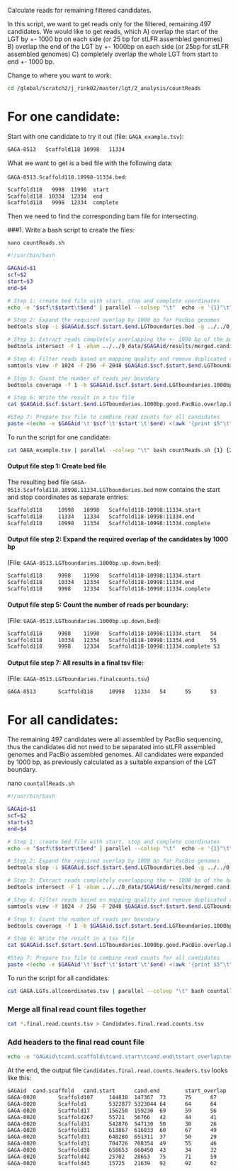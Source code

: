 Calculate reads for remaining filtered candidates.

In this script, we want to get reads only for the filtered, remaining 497 candidates.
We would like to get reads, which
A) overlap the start of the LGT by +- 1000 bp on each side (or 25 bp for stLFR assembled genomes)
B) overlap the end of the LGT by +- 1000bp on each side (or 25bp for stLFR assembled genomes)
C) completely overlap the whole LGT from start to end +- 1000 bp.

Change to where you want to work:
```bash
cd /global/scratch2/j_rink02/master/lgt/2_analysis/countReads
```

# For one candidate:
Start with one candidate to try it out (file: `GAGA_example.tsv`):

```bash
GAGA-0513	Scaffold118	10998	11334
```

What we want to get is a bed file with the following data:

`GAGA-0513.Scaffold118.10998-11334.bed`:

```bash
Scaffold118   9998  11998  start
Scaffold118  10334  12334  end
Scaffold118   9998  12334  complete
```

Then we need to find the corresponding bam file for intersecting.

###1. Write a bash script to create the files:

`nano countReads.sh`

```bash
#!/usr/bin/bash

GAGAid=$1
scf=$2
start=$3
end=$4

# Step 1: create bed file with start, stop and complete coordinates
echo -e "$scf\t$start\t$end" | parallel --colsep "\t"  echo -e '{1}"\t"{2}"\t"{2}"\t"{1}"-"{2}":"{3}.start"\n"{1}"\t"{3}"\t"{3}"\t"{1}"-"{2}":"{3}.end"\n"{1}"\t"{2}"\t"{3}"\t"{1}"-"{2}":"{3}.complete' > $GAGAid.$scf.$start.$end.LGTboundaries.bed

# Step 2: Expand the required overlap by 1000 bp for PacBio genomes
bedtools slop -i $GAGAid.$scf.$start.$end.LGTboundaries.bed -g ../../0_data/$GAGAid/results/genome.file -b 1000 > $GAGAid.$scf.$start.$end.LGTboundaries.1000bp.up.down.bed

# Step 3: Extract reads completely overlapping the +- 1000 bp of the boundary
bedtools intersect -F 1 -abam ../../0_data/$GAGAid/results/merged.candidateloci.loose.bam -b $GAGAid.$scf.$start.$end.LGTboundaries.1000bp.up.down.bed > $GAGAid.$scf.$start.$end.LGTboundaries.1000bp.PacBio.overlap.bam

# Step 4: Filter reads based on mapping quality and remove duplicated reads with awk command
samtools view -F 1024 -F 256 -F 2048 $GAGAid.$scf.$start.$end.LGTboundaries.1000bp.PacBio.overlap.bam -h | awk '!visited[$0]++|| $1 ~ /^@/' | samtools view -bS - > $GAGAid.$scf.$start.$end.LGTboundaries.1000bp.good.PacBio.overlap.bam

# Step 5: Count the number of reads per boundary
bedtools coverage -f 1 -b $GAGAid.$scf.$start.$end.LGTboundaries.1000bp.good.PacBio.overlap.bam -a $GAGAid.$scf.$start.$end.LGTboundaries.1000bp.up.down.bed -counts > $GAGAid.$scf.$start.$end.LGTboundaries.1000bp.good.PacBio.overlap.bed

# Step 6: Write the result in a tsv file
cat $GAGAid.$scf.$start.$end.LGTboundaries.1000bp.good.PacBio.overlap.bed | paste - - > $GAGAid.$scf.$start.$end.LGTboundaries.1000bp.good.PacBio.overlap.tsv

#Step 7: Prepare tsv file to combine read counts for all candidates
paste <(echo -e $GAGAid'\t'$scf'\t'$start'\t'$end) <(awk '{print $5"\t"$10"\t"$15}' $GAGAid.$scf.$start.$end.LGTboundaries.1000bp.good.PacBio.overlap.tsv) > $GAGAid.LGTboundaries.finalcounts.tsv
```

To run the script for one candidate:
```bash
cat GAGA_example.tsv | parallel --colsep "\t" bash countReads.sh {1} {2} {3} {4}
```

#### Output file step 1: Create bed file
The resulting bed file `GAGA-0513.Scaffold118.10998.11334.LGTboundaries.bed` now contains the start and stop coordinates as separate entries:
```bash
Scaffold118     10998   10998   Scaffold118-10998:11334.start
Scaffold118     11334   11334   Scaffold118-10998:11334.end
Scaffold118     10998   11334   Scaffold118-10998:11334.complete
```

#### Output file step 2: Expand the required overlap of the candidates by 1000 bp
(File: `GAGA-0513.LGTboundaries.1000bp.up.down.bed`):
```bash
Scaffold118     9998    11998   Scaffold118-10998:11334.start
Scaffold118     10334   12334   Scaffold118-10998:11334.end
Scaffold118     9998    12334   Scaffold118-10998:11334.complete
```

#### Output file step 5: Count the number of reads per boundary:
(File: `GAGA-0513.LGTboundaries.1000bp.up.down.bed`):
```bash
Scaffold118     9998    11998   Scaffold118-10998:11334.start   54
Scaffold118     10334   12334   Scaffold118-10998:11334.end     55
Scaffold118     9998    12334   Scaffold118-10998:11334.complete 53
```

#### Output file step 7: All results in a final tsv file:
(File: `GAGA-0513.LGTboundaries.finalcounts.tsv`)
```bash
GAGA-0513       Scaffold118     10998   11334   54      55      53
```

# For all candidates:

The remaining 497 candidates were all assembled by PacBio sequencing, thus the candidates did not need to be separated into stLFR assembled genomes and PacBio assembled genomes. All candidates were expanded by 1000 bp, as previously calculated as a suitable expansion of the LGT boundary.

nano `countallReads.sh`
```bash
#!/usr/bin/bash

GAGAid=$1
scf=$2
start=$3
end=$4

# Step 1: create bed file with start, stop and complete coordinates
echo -e "$scf\t$start\t$end" | parallel --colsep "\t"  echo -e '{1}"\t"{2}"\t"{2}"\t"{1}"-"{2}":"{3}.start"\n"{1}"\t"{3}"\t"{3}"\t"{1}"-"{2}":"{3}.end"\n"{1}"\t"{2}"\t"{3}"\t"{1}"-"{2}":"{3}.complete' > $GAGAid.$scf.$start.$end.LGTboundaries.bed

# Step 2: Expand the required overlap by 1000 bp for PacBio genomes
bedtools slop -i $GAGAid.$scf.$start.$end.LGTboundaries.bed -g ../../0_data/$GAGAid/results/genome.file -b 1000 > $GAGAid.$scf.$start.$end.LGTboundaries.1000bp.up.down.bed

# Step 3: Extract reads completely overlapping the +- 1000 bp of the boundary
bedtools intersect -F 1 -abam ../../0_data/$GAGAid/results/merged.candidateloci.loose.bam -b $GAGAid.$scf.$start.$end.LGTboundaries.1000bp.up.down.bed > $GAGAid.$scf.$start.$end.LGTboundaries.1000bp.PacBio.overlap.bam

# Step 4: Filter reads based on mapping quality and remove duplicated reads with awk command
samtools view -F 1024 -F 256 -F 2048 $GAGAid.$scf.$start.$end.LGTboundaries.1000bp.PacBio.overlap.bam -h | awk '!visited[$0]++|| $1 ~ /^@/' | samtools view -bS - > $GAGAid.$scf.$start.$end.LGTboundaries.1000bp.good.PacBio.overlap.bam

# Step 5: Count the number of reads per boundary
bedtools coverage -f 1 -b $GAGAid.$scf.$start.$end.LGTboundaries.1000bp.good.PacBio.overlap.bam -a $GAGAid.$scf.$start.$end.LGTboundaries.1000bp.up.down.bed -counts > $GAGAid.$scf.$start.$end.LGTboundaries.1000bp.good.PacBio.overlap.bed

# Step 6: Write the result in a tsv file
cat $GAGAid.$scf.$start.$end.LGTboundaries.1000bp.good.PacBio.overlap.bed | paste - - - > $GAGAid.$scf.$start.$end.LGTboundaries.1000bp.good.PacBio.overlap.tsv

#Step 7: Prepare tsv file to combine read counts for all candidates
paste <(echo -e $GAGAid'\t'$scf'\t'$start'\t'$end) <(awk '{print $5"\t"$10"\t"$15}' $GAGAid.$scf.$start.$end.LGTboundaries.1000bp.good.PacBio.overlap.tsv) > $GAGAid.$scf.$start.$end.final.read.counts.tsv
```

To run the script for all candidates:
```bash
cat GAGA.LGTs.allcoordinates.tsv | parallel --colsep "\t" bash countallReads.sh {1} {2} {3} {4}
```

### Merge all final read count files together
```bash
cat *.final.read.counts.tsv > Candidates.final.read.counts.tsv
```

### Add headers to the final read count file
```bash
echo -e "GAGAid\tcand.scaffold\tcand.start\tcand.end\tstart_overlap\tend_overlap\tcomplete_overlap" | cat - Candidates.final.read.counts.tsv > Candidates.final.read.counts.headers.tsv
```

At the end, the output file `Candidates.final.read.counts.headers.tsv` looks like this:
```bash
GAGAid  cand.scaffold   cand.start      cand.end        start_overlap   end_overlap     complete_overlap
GAGA-0020       Scaffold107     144838  147367  73      75      67
GAGA-0020       Scaffold1       5322877 5323044 64      64      64
GAGA-0020       Scaffold17      156258  159230  69      59      56
GAGA-0020       Scaffold267     55721   56766   42      44      41
GAGA-0020       Scaffold31      542876  547130  50      30      26
GAGA-0020       Scaffold31      613867  616833  60      67      49
GAGA-0020       Scaffold31      648280  651311  37      50      29
GAGA-0020       Scaffold31      704726  708354  49      55      46
GAGA-0020       Scaffold38      658653  660450  43      34      32
GAGA-0020       Scaffold42      25702   28653   75      71      59
GAGA-0020       Scaffold43      15725   21639   92      92      62
```
